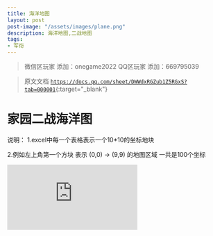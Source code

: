 ```yaml
---
title: 海洋地图
layout: post
post-image: "/assets/images/plane.png"
description: 海洋地图,二战地图
tags:
- 军衔
---
```





>微信区玩家 添加：onegame2022
>QQ区玩家  添加：669795039

> 原文文档 [`https://docs.qq.com/sheet/DWWdxRGZub1Z5RGxS?tab=000001`](https://docs.qq.com/sheet/DWWdxRGZub1Z5RGxS?tab=000001){:target="_blank"}

# 家园二战海洋图
说明： 
1.excel中每一个表格表示一个10*10的坐标地块

2.例如左上角第一个方块 表示 (0,0) -> (9,9) 的地图区域 一共是100个坐标
<iframe 
src="https://docs.qq.com/sheet/DWWdxRGZub1Z5RGxS?tab=000001" 
scrolling="no" 
border="0" 
frameborder="no" 
framespacing="0" 
allowfullscreen="true">
</iframe>